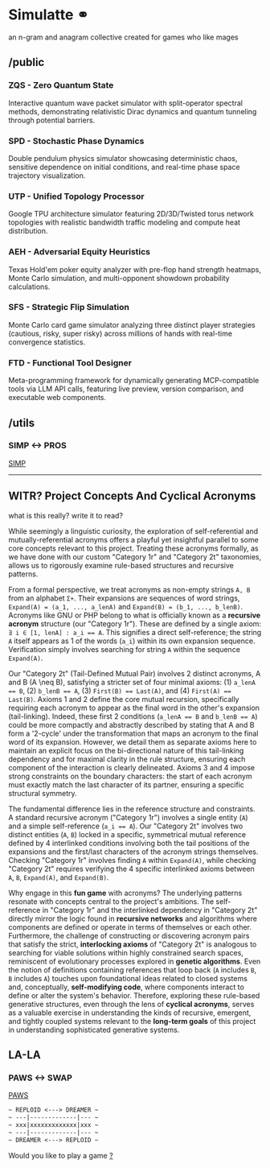 # Simulatte ⚭

an n-gram and anagram collective
created for games who like mages

## /public

### ZQS - Zero Quantum State

Interactive quantum wave packet simulator with split-operator spectral methods, demonstrating relativistic Dirac dynamics and quantum tunneling through potential barriers.

### SPD - Stochastic Phase Dynamics

Double pendulum physics simulator showcasing deterministic chaos, sensitive dependence on initial conditions, and real-time phase space trajectory visualization.

### UTP - Unified Topology Processor

Google TPU architecture simulator featuring 2D/3D/Twisted torus network topologies with realistic bandwidth traffic modeling and compute heat distribution.

### AEH - Adversarial Equity Heuristics

Texas Hold'em poker equity analyzer with pre-flop hand strength heatmaps, Monte Carlo simulation, and multi-opponent showdown probability calculations.

### SFS - Strategic Flip Simulation

Monte Carlo card game simulator analyzing three distinct player strategies (cautious, risky, super risky) across millions of hands with real-time convergence statistics.

### FTD - Functional Tool Designer

Meta-programming framework for dynamically generating MCP-compatible tools via LLM API calls, featuring live preview, version comparison, and executable web components.

## /utils

### SIMP <-> PROS

[SIMP](utils/simp/README.md)

---

## WITR? Project Concepts And Cyclical Acronyms

what is this really? write it to read?

While seemingly a linguistic curiosity, the exploration of self-referential and mutually-referential acronyms offers a playful yet insightful parallel to some core concepts relevant to this project. Treating these acronyms formally, as we have done with our custom "Category 1r" and "Category 2t" taxonomies, allows us to rigorously examine rule-based structures and recursive patterns.

From a formal perspective, we treat acronyms as non-empty strings `A, B` from an alphabet `Σ+`. Their expansions are sequences of word strings, `Expand(A) = (a_1, ..., a_lenA)` and `Expand(B) = (b_1, ..., b_lenB)`. Acronyms like GNU or PHP belong to what is officially known as a **recursive acronym** structure (our "Category 1r"). These are defined by a single axiom: `∃ i ∈ [1, lenA] : a_i == A`. This signifies a direct self-reference; the string `A` itself appears as 1 of the words (`a_i`) within its own expansion sequence. Verification simply involves searching for string `A` within the sequence `Expand(A)`.

Our "Category 2t" (Tail-Defined Mutual Pair) involves 2 distinct acronyms, A and B (A \neq B), satisfying a stricter set of four minimal axioms: (1) `a_lenA == B`, (2) `b_lenB == A`, (3) `First(B) == Last(A)`, and (4) `First(A) == Last(B)`. Axioms 1 and 2 define the core mutual recursion, specifically requiring each acronym to appear as the final word in the other's expansion (tail-linking). Indeed, these first 2 conditions (`a_lenA == B` and `b_lenB == A`) could be more compactly and abstractly described by stating that A and B form a '2-cycle' under the transformation that maps an acronym to the final word of its expansion. However, we detail them as separate axioms here to maintain an explicit focus on the bi-directional nature of this tail-linking dependency and for maximal clarity in the rule structure, ensuring each component of the interaction is clearly delineated. Axioms 3 and 4 impose strong constraints on the boundary characters: the start of each acronym must exactly match the last character of its partner, ensuring a specific structural symmetry.

The fundamental difference lies in the reference structure and constraints. A standard recursive acronym ("Category 1r") involves a single entity (`A`) and a simple self-reference (`a_i == A`). Our "Category 2t" involves two distinct entities (`A`, `B`) locked in a specific, symmetrical mutual reference defined by 4 interlinked conditions involving both the tail positions of the expansions and the first/last characters of the acronym strings themselves. Checking "Category 1r" involves finding `A` within `Expand(A)`, while checking "Category 2t" requires verifying the 4 specific interlinked axioms between `A`, `B`, `Expand(A)`, and `Expand(B)`.

Why engage in this **fun game** with acronyms? The underlying patterns resonate with concepts central to the project's ambitions. The self-reference in "Category 1r" and the interlinked dependency in "Category 2t" directly mirror the logic found in **recursive networks** and algorithms where components are defined or operate in terms of themselves or each other. Furthermore, the challenge of constructing or discovering acronym pairs that satisfy the strict, **interlocking axioms** of "Category 2t" is analogous to searching for viable solutions within highly constrained search spaces, reminiscent of evolutionary processes explored in **genetic algorithms**. Even the notion of definitions containing references that loop back (`A` includes `B`, `B` includes `A`) touches upon foundational ideas related to closed systems and, conceptually, **self-modifying code**, where components interact to define or alter the system's behavior. Therefore, exploring these rule-based generative structures, even through the lens of **cyclical acronyms**, serves as a valuable exercise in understanding the kinds of recursive, emergent, and tightly coupled systems relevant to the **long-term goals** of this project in understanding sophisticated generative systems.

## LA-LA

### PAWS <-> SWAP

[PAWS](https://github.com/clocksmith/paws)

```md
~ REPLOID <---> DREAMER ~
~ ---|-------------|--- ~  
~ xxx|xxxxxxxxxxxxx|xxx ~
~ ---|-------------|--- ~  
~ DREAMER <---> REPLOID ~
```

Would you like to play a game [?](https://github.com/clocksmith/gamma)
